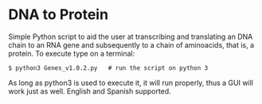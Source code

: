 # DNA to Protein
Simple Python script to aid the user at transcribing and translating an DNA chain to an RNA gene and subsequently to a chain of aminoacids, that is, a protein. To execute type on a terminal:

```shell
$ python3 Genes_v1.0.2.py   # run the script on python 3
```
  
As long as python3 is used to execute it, it will run properly, thus a GUI will work just as well. English and Spanish supported.
